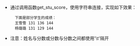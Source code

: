 - 通过调用函数get\_stu\_score，使用字符串连接，实现如下效果：

        下面是部分学生的成绩：
        王雪雪	131	136	144
        杨璐璐	131	129	144

- 注意：姓名与分数或分数与分数之间都使用'\t'隔开